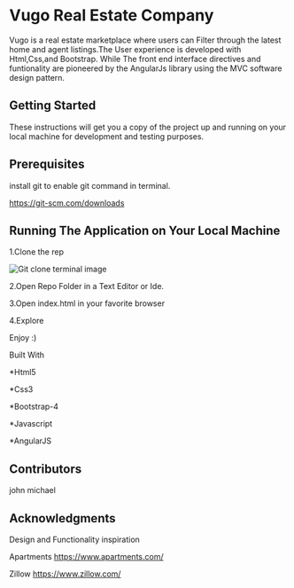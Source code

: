 # Vugo Real Estate Company

Vugo is a real estate marketplace where users can Filter through the latest home and agent listings.The User experience is developed with Html,Css,and Bootstrap. While The front end interface directives and funtionality are pioneered by the AngularJs library using the MVC software design pattern.

## Getting Started
These instructions will get you a copy of the project up and running on your local machine for development and testing purposes.

## Prerequisites
install git to enable git command in terminal.


https://git-scm.com/downloads

## Running The Application on Your Local Machine
 1.Clone the rep
  
  
 ![Git clone terminal image](https://opensource.com/sites/default/files/u128651/git_guide12.png)

 
 2.Open Repo Folder in a Text Editor or Ide.
 
 3.Open index.html in your favorite browser
 
 4.Explore

Enjoy :)

Built With


 *Html5
 
 *Css3
 
 *Bootstrap-4
 
 *Javascript
 
 *AngularJS
 

## Contributors
john michael

## Acknowledgments
Design and Functionality inspiration

Apartments
https://www.apartments.com/

Zillow
https://www.zillow.com/
